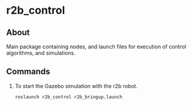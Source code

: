 # r2b_control

## About

Main package containing nodes, and launch files for execution of control algorithms, and simulations.

## Commands

1. To start the Gazebo simulation with the r2b robot.
    ```bash
    roslaunch r2b_control r2b_bringup.launch
    ```